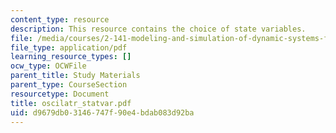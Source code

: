 ```yaml
---
content_type: resource
description: This resource contains the choice of state variables.
file: /media/courses/2-141-modeling-and-simulation-of-dynamic-systems-fall-2006/d9679db03146747f90e4bdab083d92ba_oscilatr_statvar.pdf
file_type: application/pdf
learning_resource_types: []
ocw_type: OCWFile
parent_title: Study Materials
parent_type: CourseSection
resourcetype: Document
title: oscilatr_statvar.pdf
uid: d9679db0-3146-747f-90e4-bdab083d92ba
---
```

